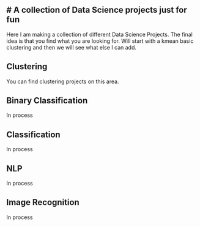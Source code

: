 ## # A collection of Data Science projects just for fun

Here I am making a collection of different Data Science Projects.
The final idea is that you find what you are looking for.
Will start with a kmean basic clustering and then we will see what else I can add.

## Clustering
You can find clustering projects on this area.

## Binary Classification
In process

## Classification 
In process

## NLP
In process

## Image Recognition
In process